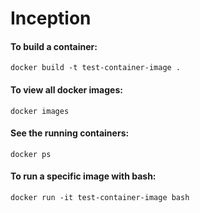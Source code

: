 # Inception

#### To build a container:  
`docker build -t test-container-image .`

#### To view all docker images: 
`docker images`

#### See the running containers:
`docker ps`

#### To run a specific image with bash:  
`docker run -it test-container-image bash`
